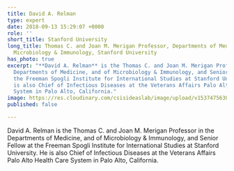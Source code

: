 ```yaml
---
title: David A. Relman
type: expert
date: 2018-09-13 15:29:07 +0000
role: ''
short_title: Stanford University
long_title: Thomas C. and Joan M. Merigan Professor, Departments of Medicine and of
  Microbiology & Immunology, Stanford University
has_photo: true
excerpt: "**David A. Relman** is the Thomas C. and Joan M. Merigan Professor in the
  Departments of Medicine, and of Microbiology & Immunology, and Senior Fellow at
  the Freeman Spogli Institute for International Studies at Stanford University. He
  is also Chief of Infectious Diseases at the Veterans Affairs Palo Alto Health Care
  System in Palo Alto, California."
image: https://res.cloudinary.com/csisideaslab/image/upload/v1537475630/health-commission/Relman_David.jpg
published: false

---
```

David A. Relman is the Thomas C. and Joan M. Merigan Professor in the Departments of Medicine, and of Microbiology & Immunology, and Senior Fellow at the Freeman Spogli Institute for International Studies at Stanford University. He is also Chief of Infectious Diseases at the Veterans Affairs Palo Alto Health Care System in Palo Alto, California.
